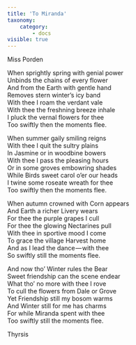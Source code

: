 ```yaml
---
title: 'To Miranda'
taxonomy:
    category:
        - docs
visible: true
---
```


<div class="author">Miss Porden</div>

When sprightly spring with genial power  
Unbinds the chains of every flower  
And from the Earth with gentle hand  
Removes stern winter’s icy band  
With thee I roam the verdant vale  
With thee the freshning breeze inhale  
I pluck the vernal flowers for thee  
Too swiftly then the moments flee.  
  
When summer gaily smiling reigns  
With thee I quit the sultry plains  
In Jasmine or in woodbine bowers  
With thee I pass the pleasing hours  
Or in some groves embowring shades  
While Birds sweet carol o’er our heads  
I twine some roseate wreath for thee  
Too swiftly then the moments flee.  
  
When autumn crowned with Corn appears  
And Earth a richer Livery wears  
For thee the purple grapes I cull  
For thee the glowing Nectarines pull  
With thee in sportive mood I come  
To grace the village Harvest home  
And as I lead the dance — with thee  
So swiftly still the moments flee.  
  
And now tho’ Winter rules the Bear  
Sweet friendship can the scene endear  
What tho’ no more with thee I rove  
To cull the flowers from Dale or Grove  
Yet Friendship still my bosom warms  
And Winter still for me has charms  
For while Miranda spent with thee  
Too swiftly still the moments flee.  
  
Thyrsis